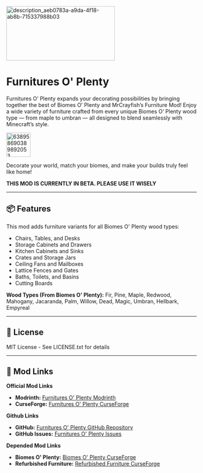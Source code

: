 
<img width="287" height="144" alt="description_aeb0783a-a9da-4f18-ab8b-715337988b03" src="https://github.com/user-attachments/assets/c31069de-3111-47ac-9528-dfcb07f453e8" />

# Furnitures O' Plenty
Furnitures O’ Plenty expands your decorating possibilities by bringing together the best of Biomes O’ Plenty and MrCrayfish’s Furniture Mod! Enjoy a wide variety of furniture crafted from every unique Biomes O’ Plenty wood type — from maple to umbran — all designed to blend seamlessly with Minecraft’s style.

<img width="64" height="64" alt="638958690389892053" src="https://github.com/user-attachments/assets/b3196382-e9dd-43ed-a0b0-6e3029e01536" />

Decorate your world, match your biomes, and make your builds truly feel like home!

**THIS MOD IS CURRENTLY IN BETA. PLEASE USE IT WISELY**

---

## 📦 Features

This mod adds furniture variants for all Biomes O' Plenty wood types:
- Chairs, Tables, and Desks
- Storage Cabinets and Drawers
- Kitchen Cabinets and Sinks
- Crates and Storage Jars
- Ceiling Fans and Mailboxes
- Lattice Fences and Gates
- Baths, Toilets, and Basins
- Cutting Boards

**Wood Types (From Biomes O' Plenty):** Fir, Pine, Maple, Redwood, Mahogany, Jacaranda, Palm, Willow, Dead, Magic, Umbran, Hellbark, Empyreal

---

## 📝 License
MIT License - See LICENSE.txt for details

---

## 🔗 Mod Links

**Official Mod Links**
- **Modrinth:** [Furnitures O' Plenty Modrinth](https://modrinth.com/mod/furnitures-o-plenty)
- **CurseForge:** [Furnitures O' Plenty CurseForge](https://www.curseforge.com/minecraft/mc-mods/furnitures-o-plenty)
  
**Github Links**
- **GitHub:** [Furnitures O' Plenty GitHub Repository](https://github.com/RSlover521/Furnitures-O-Plenty)
- **GitHub Issues:** [Furnitures O' Plenty Issues](https://github.com/RSlover521/Furnitures-O-Plenty/issues)

**Depended Mod Links**
- **Biomes O' Plenty:** [Biomes O' Plenty CurseForge](https://www.curseforge.com/minecraft/mc-mods/biomes-o-plenty)
- **Refurbished Furniture:** [Refurbished Furniture CurseForge](https://www.curseforge.com/minecraft/mc-mods/refurbished-furniture)

